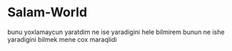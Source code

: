 # Salam-World
bunu yoxlamaycun yaratdim ne ise yaradigini hele bilmirem
bunun ne ishe yaradigini bilmek mene cox maraqlidi
